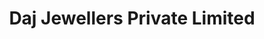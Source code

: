 ---
title: "Daj Jewellers Private Limited"
url: /shahabad-markanda/daj-jewellers-private-limited/
shop: jewelry
---